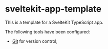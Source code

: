 # sveltekit-app-template

This is a template for a SvelteKit TypeScript app.

The following tools have been configured:

- [Git](https://git-scm.com/) for version control;
